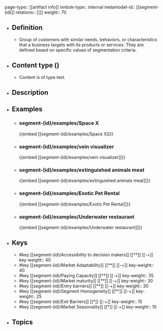 page-type:: [[artifact info]]
innbok-type:: internal
metamodel-id:: [[segment-(id)]]
relations:: [[]]
weight:: 70

- ## Definition
  - Group of customers with similar needs, behaviors, or characteristics that a business targets with its products or services. They are defined based on specific values of segmentation criteria.
- ## Content type ()
  - Content is of type text.
  
- ## Description
- ## Examples
  - ### segment-(id)/examples/Space X
    {{embed [[segment-(id)/examples/Space X]]}}
  - ### segment-(id)/examples/vein visualizer
    {{embed [[segment-(id)/examples/vein visualizer]]}}
  - ### segment-(id)/examples/extinguished animals meat
    {{embed [[segment-(id)/examples/extinguished animals meat]]}}
  - ### segment-(id)/examples/Exotic Pet Rental
    {{embed [[segment-(id)/examples/Exotic Pet Rental]]}}
  - ### segment-(id)/examples/Underwater restaurant
    {{embed [[segment-(id)/examples/Underwater restaurant]]}}
  
- ## Keys
  - #key [[segment-(id)/Accessibility to decision makers]] [[**]] [[-+]]
    key-weight:: 40
  - #key [[segment-(id)/Market Adaptability]] [[**]] [[-+]]
    key-weight:: 40
  - #key [[segment-(id)/Paying Capacity]] [[**]] [[-+]]
    key-weight:: 35
  - #key [[segment-(id)/Market maturity]] [[**]] [[-+]]
    key-weight:: 30
  - #key [[segment-(id)/Entry barriers]] [[**]] [[-+]]
    key-weight:: 30
  - #key [[segment-(id)/Segment Homogeneity]] [[**]] [[-+]]
    key-weight:: 25
  - #key [[segment-(id)/Exit Barriers]] [[*]] [[-+]]
    key-weight:: 15
  - #key [[segment-(id)/Market Seasonality]] [[*]] [[-+]]
    key-weight:: 10
- ## Topics
  

